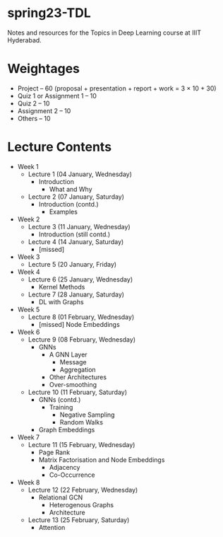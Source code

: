 # spring23-TDL
Notes and resources for the Topics in Deep Learning course at IIIT Hyderabad.

# Weightages
* Project – 60 (proposal + presentation + report + work = 3 $\times$ 10 + 30)
* Quiz 1 or Assignment 1 – 10
* Quiz 2 – 10
* Assignment 2 – 10
* Others – 10

# Lecture Contents
* Week 1
    * Lecture 1 (04 January, Wednesday)
        - Introduction
            - What and Why
    * Lecture 2 (07 January, Saturday)
        - Introduction (contd.)
            - Examples
* Week 2
    * Lecture 3 (11 January, Wednesday)
        - Introduction (still contd.)
    * Lecture 4 (14 January, Saturday)    
        - [missed]
* Week 3
    * Lecture 5 (20 January, Friday)
* Week 4
    * Lecture 6 (25 January, Wednesday)
        - Kernel Methods
    * Lecture 7 (28 January, Saturday)
        - DL with Graphs
* Week 5
    * Lecture 8 (01 February, Wednesday)
	    - [missed] Node Embeddings
* Week 6
    * Lecture 9 (08 February, Wednesday)
        - GNNs
            - A GNN Layer
                - Message
                - Aggregation
            - Other Architectures
            - Over-smoothing
    * Lecture 10 (11 February, Saturday)
        - GNNs (contd.)
            - Training
                - Negative Sampling
                - Random Walks
        - Graph Embeddings
* Week 7
    * Lecture 11 (15 February, Wednesday)
        - Page Rank
        - Matrix Factorisation and Node Embeddings
            - Adjacency
            - Co-Occurrence
* Week 8
    * Lecture 12 (22 February, Wednesday)
        - Relational GCN
            - Heterogenous Graphs
            - Architecture
    * Lecture 13 (25 February, Saturday)
        - Attention